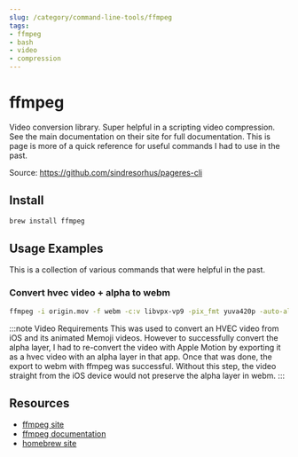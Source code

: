 ```yaml
---
slug: /category/command-line-tools/ffmpeg
tags:
- ffmpeg
- bash
- video
- compression
---
```

# ffmpeg

Video conversion library. Super helpful in a scripting video compression. See the main documentation on their site for full documentation. This is page is more of a quick reference for useful commands I had to use in the past.

Source: https://github.com/sindresorhus/pageres-cli

## Install
```bash
brew install ffmpeg
```

## Usage Examples

This is a collection of various commands that were helpful in the past.

### Convert hvec video + alpha to webm
```bash
ffmpeg -i origin.mov -f webm -c:v libvpx-vp9 -pix_fmt yuva420p -auto-alt-ref 0 export.webm
```
:::note Video Requirements
This was used to convert an HVEC video from iOS and its animated Memoji videos. However to successfully convert the alpha layer, I had to re-convert the video with Apple Motion by exporting it as a hvec video with an alpha layer in that app. Once that was done, the export to webm with ffmpeg was successful. Without this step, the video straight from the iOS device would not preserve the alpha layer in webm.
:::

## Resources
- [ffmpeg site](https://ffmpeg.org)
- [ffmpeg documentation](https://ffmpeg.org/documentation.html)
- [homebrew site](https://brew.sh)